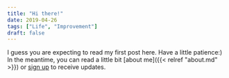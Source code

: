 ```yaml
---
title: "Hi there!"
date: 2019-04-26
tags: ["Life", "Improvement"]
draft: false
---
```


I guess you are expecting to read my first post here. Have a little patience:)
In the meantime, you can read a little bit [about me]({{< relref "about.md" >}}) or [sign up](https://lxvdo.com) to receive updates. 

